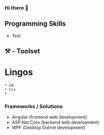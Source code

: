### Hi there 👋

## Programming Skills
* Test


## ⚒️ - Toolset
  # Lingos
    * C#
    * C++
    * 
    
    
  ### Frameworks / Solutions
  * Angular (frontend web development)
  * ASP.Net Core  (backend web development)
  * WPF (Desktop Dotnet development)
 

<!--
**SteveLorde/SteveLorde** is a ✨ _special_ ✨ repository because its `README.md` (this file) appears on your GitHub profile.


-->
